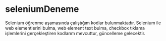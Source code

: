 # seleniumDeneme

Selenium öğrenme aşamasında çalıştığım kodlar bulunmaktadır.
Selenium ile web elementlerini bulma, web element text bulma, checkbox tıklama işlemlerini gerçekleştiren kodlarım mevcuttur, güncelleme gelecektir.
